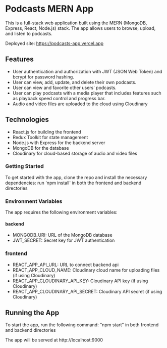 # Podcasts MERN App

This is a full-stack web application built using the MERN (MongoDB, Express, React, Node.js) stack. The app allows users to browse, upload, and listen to podcasts.

Deployed site: https://podcasts-app.vercel.app

## Features

- User authentication and authorization with JWT (JSON Web Token) and bcrypt for password hashing.
- User can view, add, update, and delete their own podcasts.
- User can view and favorite other users' podcasts.
- User can play podcasts with a media player that includes features such as playback speed control and progress bar.
- Audio and video files are uploaded to the cloud using Cloudinary

## Technologies

- React.js for building the frontend
- Redux Toolkit for state management
- Node.js with Express for the backend server
- MongoDB for the database
- Cloudinary for cloud-based storage of audio and video files

### Getting Started

To get started with the app, clone the repo and install the necessary dependencies:
run 'npm install' in both the frontend and backend directories

### Environment Variables

The app requires the following environment variables:

#### backend

- MONGODB_URI: URL of the MongoDB database
- JWT_SECRET: Secret key for JWT authentication

### frontend

- REACT_APP_API_URL: URL to connect backend api
- REACT_APP_CLOUD_NAME: Cloudinary cloud name for uploading files (if using Cloudinary)
- REACT_APP_CLOUDINARY_API_KEY: Cloudinary API key (if using Cloudinary)
- REACT_APP_CLOUDINARY_API_SECRET: Cloudinary API secret (if using Cloudinary)

## Running the App

To start the app, run the following command:
"npm start" in both frontend and backend directories

The app will be served at http://localhost:9000
